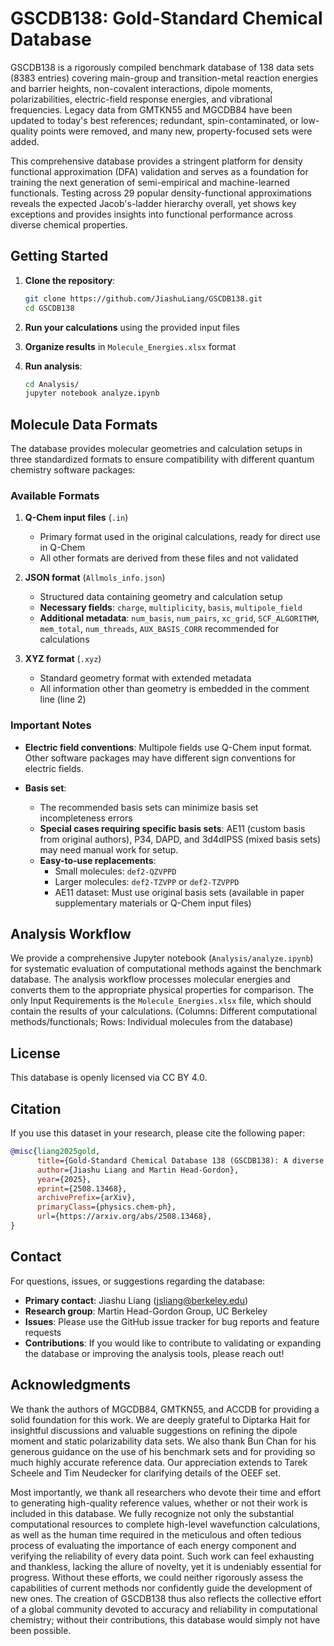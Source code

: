 # GSCDB138: Gold-Standard Chemical Database

GSCDB138 is a rigorously compiled benchmark database of 138 data sets (8383 entries) covering main-group and transition-metal reaction energies and barrier heights, non-covalent interactions, dipole moments, polarizabilities, electric-field response energies, and vibrational frequencies. Legacy data from GMTKN55 and MGCDB84 have been updated to today's best references; redundant, spin-contaminated, or low-quality points were removed, and many new, property-focused sets were added.

This comprehensive database provides a stringent platform for density functional approximation (DFA) validation and serves as a foundation for training the next generation of semi-empirical and machine-learned functionals. Testing across 29 popular density-functional approximations reveals the expected Jacob's-ladder hierarchy overall, yet shows key exceptions and provides insights into functional performance across diverse chemical properties.

## Getting Started

1. **Clone the repository**:
   ```bash
   git clone https://github.com/JiashuLiang/GSCDB138.git
   cd GSCDB138
   ```

2. **Run your calculations** using the provided input files

3. **Organize results** in `Molecule_Energies.xlsx` format

4. **Run analysis**:
   ```bash
   cd Analysis/
   jupyter notebook analyze.ipynb
   ```

## Molecule Data Formats

The database provides molecular geometries and calculation setups in three standardized formats to ensure compatibility with different quantum chemistry software packages:

### Available Formats

1. **Q-Chem input files** (`.in`)
   - Primary format used in the original calculations, ready for direct use in Q-Chem
   - All other formats are derived from these files and not validated

2. **JSON format** (`Allmols_info.json`)
   - Structured data containing geometry and calculation setup
   - **Necessary fields**: `charge`, `multiplicity`, `basis`, `multipole_field`
   - **Additional metadata**: `num_basis`, `num_pairs`, `xc_grid`, `SCF_ALGORITHM`, `mem_total`, `num_threads`, `AUX_BASIS_CORR` recommended for calculations

3. **XYZ format** (`.xyz`)
   - Standard geometry format with extended metadata
   - All information other than geometry is embedded in the comment line (line 2)

### Important Notes

- **Electric field conventions**: Multipole fields use Q-Chem input format. Other software packages may have different sign conventions for electric fields.

- **Basis set**: 
  - The recommended basis sets can minimize basis set incompleteness errors
  - **Special cases requiring specific basis sets**: AE11 (custom basis from original authors), P34, DAPD, and 3d4dIPSS (mixed basis sets) may need manual work for setup.
  - **Easy-to-use replacements**: 
    - Small molecules: `def2-QZVPPD`
    - Larger molecules: `def2-TZVPP` or `def2-TZVPPD`
    - AE11 dataset: Must use original basis sets (available in paper supplementary materials or Q-Chem input files)

## Analysis Workflow

We provide a comprehensive Jupyter notebook (`Analysis/analyze.ipynb`) for systematic evaluation of computational methods against the benchmark database. The analysis workflow processes molecular energies and converts them to the appropriate physical properties for comparison. The only Input Requirements is the `Molecule_Energies.xlsx` file, which should contain the results of your calculations. (Columns: Different computational methods/functionals; Rows: Individual molecules from the database)

## License
This database is openly licensed via CC BY 4.0.

## Citation

If you use this dataset in your research, please cite the following paper:

```bibtex
@misc{liang2025gold,
      title={Gold-Standard Chemical Database 138 (GSCDB138): A diverse set of accurate energy differences for assessing and developing density functionals}, 
      author={Jiashu Liang and Martin Head-Gordon},
      year={2025},
      eprint={2508.13468},
      archivePrefix={arXiv},
      primaryClass={physics.chem-ph},
      url={https://arxiv.org/abs/2508.13468}, 
}
```

## Contact

For questions, issues, or suggestions regarding the database:

- **Primary contact**: Jiashu Liang (jsliang@berkeley.edu)
- **Research group**: Martin Head-Gordon Group, UC Berkeley
- **Issues**: Please use the GitHub issue tracker for bug reports and feature requests
- **Contributions**: If you would like to contribute to validating or expanding the database or improving the analysis tools, please reach out!


## Acknowledgments

We thank the authors of MGCDB84, GMTKN55, and ACCDB for providing a solid foundation for this work. We are deeply grateful to Diptarka Hait for insightful discussions and valuable suggestions on refining the dipole moment and static polarizability data sets. We also thank Bun Chan for his generous guidance on the use of his benchmark sets and for providing so much highly accurate reference data. Our appreciation extends to Tarek Scheele and Tim Neudecker for clarifying details of the OEEF set.

Most importantly, we thank all researchers who devote their time and effort to generating high-quality reference values, whether or not their work is included in this database. We fully recognize not only the substantial computational resources to complete high-level wavefunction calculations, as well as the human time required in the meticulous and often tedious process of evaluating the importance of each energy component and verifying the reliability of every data point. Such work can feel exhausting and thankless, lacking the allure of novelty, yet it is undeniably essential for progress. Without these efforts, we could neither rigorously assess the capabilities of current methods nor confidently guide the development of new ones. The creation of GSCDB138 thus also reflects the collective effort of a global community devoted to accuracy and reliability in computational chemistry; without their contributions, this database would simply not have been possible.

